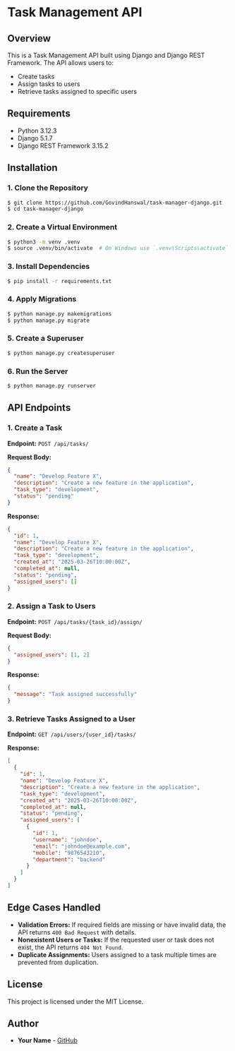 # Task Management API

## Overview
This is a Task Management API built using Django and Django REST Framework. The API allows users to:
- Create tasks
- Assign tasks to users
- Retrieve tasks assigned to specific users

## Requirements
- Python 3.12.3
- Django 5.1.7
- Django REST Framework 3.15.2

## Installation

### 1. Clone the Repository
```sh
$ git clone https://github.com/GovindHanswal/task-manager-django.git
$ cd task-manager-django
```

### 2. Create a Virtual Environment
```sh
$ python3 -m venv .venv
$ source .venv/bin/activate  # On Windows use `.venv\Scripts\activate`
```

### 3. Install Dependencies
```sh
$ pip install -r requirements.txt
```

### 4. Apply Migrations
```sh
$ python manage.py makemigrations
$ python manage.py migrate
```

### 5. Create a Superuser
```sh
$ python manage.py createsuperuser
```

### 6. Run the Server
```sh
$ python manage.py runserver
```

## API Endpoints

### 1. Create a Task
**Endpoint:** `POST /api/tasks/`

**Request Body:**
```json
{
  "name": "Develop Feature X",
  "description": "Create a new feature in the application",
  "task_type": "development",
  "status": "pending"
}
```

**Response:**
```json
{
  "id": 1,
  "name": "Develop Feature X",
  "description": "Create a new feature in the application",
  "task_type": "development",
  "created_at": "2025-03-26T10:00:00Z",
  "completed_at": null,
  "status": "pending",
  "assigned_users": []
}
```

### 2. Assign a Task to Users
**Endpoint:** `POST /api/tasks/{task_id}/assign/`

**Request Body:**
```json
{
  "assigned_users": [1, 2]
}
```

**Response:**
```json
{
  "message": "Task assigned successfully"
}
```

### 3. Retrieve Tasks Assigned to a User
**Endpoint:** `GET /api/users/{user_id}/tasks/`

**Response:**
```json
[
  {
    "id": 1,
    "name": "Develop Feature X",
    "description": "Create a new feature in the application",
    "task_type": "development",
    "created_at": "2025-03-26T10:00:00Z",
    "completed_at": null,
    "status": "pending",
    "assigned_users": [
      {
        "id": 1,
        "username": "johndoe",
        "email": "johndoe@example.com",
        "mobile": "9876543210",
        "department": "backend"
      }
    ]
  }
]
```

## Edge Cases Handled
- **Validation Errors:** If required fields are missing or have invalid data, the API returns `400 Bad Request` with details.
- **Nonexistent Users or Tasks:** If the requested user or task does not exist, the API returns `404 Not Found`.
- **Duplicate Assignments:** Users assigned to a task multiple times are prevented from duplication.

## License
This project is licensed under the MIT License.

## Author
- **Your Name** - [GitHub](https://github.com/yourusername)


